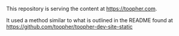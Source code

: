 This repository is serving the content at https://toopher.com.

It used a method similar to what is outlined in the README found at https://github.com/toopher/toopher-dev-site-static
